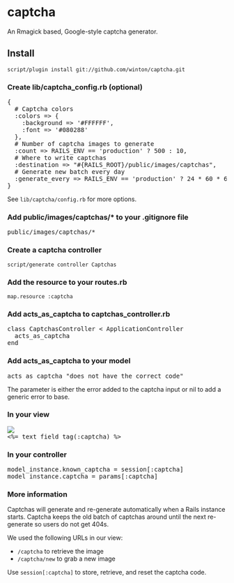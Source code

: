 captcha
=======

An Rmagick based, Google-style captcha generator.


Install
-------

	script/plugin install git://github.com/winton/captcha.git

### Create lib/captcha_config.rb (optional)

<pre>
{
  # Captcha colors
  :colors => {
    :background => '#FFFFFF',
    :font => '#080288'
  },
  # Number of captcha images to generate
  :count => RAILS_ENV == 'production' ? 500 : 10,
  # Where to write captchas
  :destination => "#{RAILS_ROOT}/public/images/captchas",
  # Generate new batch every day
  :generate_every => RAILS_ENV == 'production' ? 24 * 60 * 60 : 10 ** 8
}
</pre>

See <code>lib/captcha/config.rb</code> for more options.

### Add public/images/captchas/* to your .gitignore file

<pre>
public/images/captchas/*
</pre>

### Create a captcha controller
	
	script/generate controller Captchas

### Add the resource to your routes.rb

	map.resource :captcha

### Add acts\_as\_captcha to captchas_controller.rb

<pre>
class CaptchasController < ApplicationController
  acts_as_captcha
end
</pre> 

### Add acts\_as\_captcha to your model

<pre>
acts_as_captcha "does not have the correct code"
</pre>

The parameter is either the error added to the captcha input or nil to add a generic error to base.

### In your view

<pre>
<img src="/captcha?<%= Time.now.to_i %>" onclick="this.src = '/captcha/new?' + (new Date()).getTime()" />
<%= text_field_tag(:captcha) %>
</pre>

### In your controller

<pre>
model_instance.known_captcha = session[:captcha]
model_instance.captcha = params[:captcha]
</pre>

### More information

Captchas will generate and re-generate automatically when a Rails instance starts. Captcha keeps the old batch of captchas around until the next re-generate so users do not get 404s.

We used the following URLs in our view:
* <code>/captcha</code> to retrieve the image
* <code>/captcha/new</code> to grab a new image

Use <code>session[:captcha]</code> to store, retrieve, and reset the captcha code.
